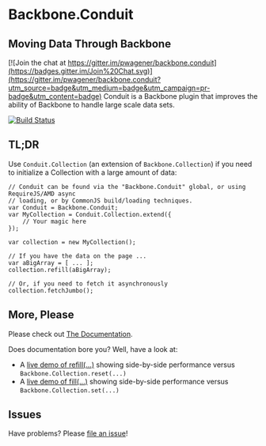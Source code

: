 # Backbone.Conduit
## Moving Data Through Backbone

[![Join the chat at https://gitter.im/pwagener/backbone.conduit](https://badges.gitter.im/Join%20Chat.svg)](https://gitter.im/pwagener/backbone.conduit?utm_source=badge&utm_medium=badge&utm_campaign=pr-badge&utm_content=badge)
Conduit is a Backbone plugin that improves the ability of Backbone to handle large scale data sets.  

[![Build Status](https://travis-ci.org/pwagener/backbone.conduit.svg?branch=master)](https://travis-ci.org/pwagener/backbone.conduit)

## TL;DR
Use `Conduit.Collection` (an extension of `Backbone.Collection`) if you need to
initialize a Collection with a large amount of data:
```
// Conduit can be found via the "Backbone.Conduit" global, or using RequireJS/AMD async
// loading, or by CommonJS build/loading techniques.
var Conduit = Backbone.Conduit;
var MyCollection = Conduit.Collection.extend({
    // Your magic here
});

var collection = new MyCollection();

// If you have the data on the page ...
var aBigArray = [ ... ];
collection.refill(aBigArray);

// Or, if you need to fetch it asynchronously
collection.fetchJumbo();
```

## More, Please
Please check out [The Documentation](http://pwagener.github.io/backbone.conduit/).

Does documentation bore you?  Well, have a look at:
- A [live demo of refill(...)](http://pwagener.github.io/backbone.conduit/examples/refill-vs-reset.html) showing side-by-side performance versus `Backbone.Collection.reset(...)`
- A [live demo of fill(...)](http://pwagener.github.io/backbone.conduit/examples/fill-vs-set.html) showing side-by-side performance versus `Backbone.Collection.set(...)`

## Issues
Have problems?  Please [file an issue](https://github.com/pwagener/backbone.conduit/issues)!
